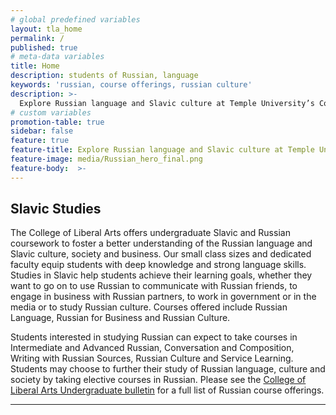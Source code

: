 ```yaml
---
# global predefined variables
layout: tla_home
permalink: /
published: true
# meta-data variables
title: Home
description: students of Russian, language
keywords: 'russian, course offerings, russian culture'
description: >-
  Explore Russian language and Slavic culture at Temple University’s College of Liberal Arts by studying Russian.
# custom variables
promotion-table: true
sidebar: false
feature: true
feature-title: Explore Russian language and Slavic culture at Temple University’s College of Liberal Arts.
feature-image: media/Russian_hero_final.png
feature-body:  >-
---
```

## Slavic Studies
The College of Liberal Arts offers undergraduate Slavic and Russian coursework to foster a better understanding of the Russian language and Slavic culture, society and business. Our small class sizes and dedicated faculty equip students with deep knowledge and strong language skills. Studies in Slavic help students achieve their learning goals, whether they want to go on to use Russian to communicate with Russian friends, to engage in business with Russian partners, to work in government or in the media or to study Russian culture. Courses offered include Russian Language, Russian for Business and Russian Culture.

Students interested in studying Russian can expect to take courses in Intermediate and Advanced Russian, Conversation and Composition, Writing with Russian Sources, Russian Culture and Service Learning. Students may choose to further their study of Russian language, culture and society by taking elective courses in Russian. Please see the  [College of Liberal Arts Undergraduate bulletin](http://bulletin.temple.edu/undergraduate/courses/rus/) for a full list of Russian course offerings.

___
